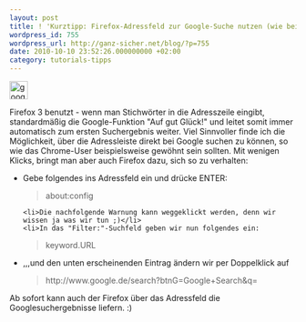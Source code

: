 ```yaml
---
layout: post
title: ! 'Kurztipp: Firefox-Adressfeld zur Google-Suche nutzen (wie bei Chrome)'
wordpress_id: 755
wordpress_url: http://ganz-sicher.net/blog/?p=755
date: 2010-10-10 23:52:26.000000000 +02:00
category: tutorials-tipps
---
```

<img class="lefticon" src="{{site.url}}/wp-content/uploads/google.png" alt="google" width="32" height="32" /> 

Firefox 3 benutzt - wenn man Stichwörter in die Adresszeile eingibt, standardmäßig die Google-Funktion "Auf gut Glück!" und leitet somit immer automatisch zum ersten Suchergebnis weiter. Viel Sinnvoller finde ich die Möglichkeit, über die Adressleiste direkt bei Google suchen zu können, so wie das Chrome-User beispielsweise gewöhnt sein sollten. Mit wenigen Klicks, bringt man aber auch Firefox dazu, sich so zu verhalten:

<!--more-->
<ul>
	<li>Gebe folgendes ins Adressfeld ein und drücke ENTER:
<blockquote>about:config</blockquote></li>

	<li>Die nachfolgende Warnung kann weggeklickt werden, denn wir wissen ja was wir tun ;)</li>
	<li>In das "Filter:"-Suchfeld geben wir nun folgendes ein:
<blockquote>keyword.URL</blockquote></li>
	<li>,,,und den unten erscheinenden Eintrag ändern wir per Doppelklick auf
<blockquote>http://www.google.de/search?btnG=Google+Search&amp;q=</blockquote></li>
</ul>
Ab sofort kann auch der Firefox über das Adressfeld die Googlesuchergebnisse liefern. :)
